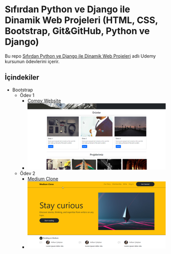 # Sıfırdan Python ve Django ile Dinamik Web Projeleri (HTML, CSS, Bootstrap, Git&GitHub, Python ve Django)

Bu repo [Sıfırdan Python ve Django ile Dinamik Web Projeleri](https://www.udemy.com/course/sifirdan-python-ve-django-ile-dinamik-web-projeleri/) adlı Udemy kursunun ödevlerini içerir.

## İçindekiler

* Bootstrap
  * Ödev 1
    * [Compy Website](https://github.com/birseykoo/python-django-course/tree/main/bootstrap-homework/corp-website-bootstrap-kurs)
    * ![İlk Görüntü](https://github.com/birseykoo/python-django-course/blob/main/bootstrap-homework/img/sTDHFleBYh.png?raw=true)
  * Ödev 2
    * [Medium Clone](https://github.com/birseykoo/python-django-course/tree/main/bootstrap-homework/medium-clone-bootstrap)
    * ![İlk Görüntü](https://github.com/birseykoo/python-django-course/blob/main/bootstrap-homework/img/X2l6HRoTlz.png?raw=true)
